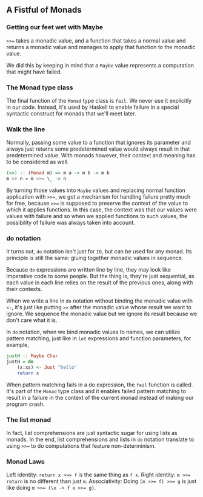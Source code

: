 ## A Fistful of Monads

### Getting our feet wet with Maybe
`>>=` takes a monadic value, and a function that takes a normal value and returns a monadic value and manages to apply that function to the monadic value.

We did this by keeping in mind that a `Maybe` value represents a computation that might have failed.

### The Monad type class
The final function of the `Monad` type class is `fail`. We never use it explicitly in our code. Instead, it's used by Haskell to enable failure in a special syntactic construct for monads that we'll meet later.

### Walk the line
Normally, passing some value to a function that ignores its parameter and always just returns some predetermined value would always result in that predetermined value. With monads however, their context and meaning has to be considered as well.
```Haskell
(>>) :: (Monad m) => m a -> m b -> m b  
m >> n = m >>= \_ -> n 
```

By turning those values into `Maybe` values and replacing normal function application with `>>=`, we got a mechanism for handling failure pretty much for free, because `>>=` is supposed to preserve the context of the value to which it applies functions. In this case, the context was that our values were values with failure and so when we applied functions to such values, the possibility of failure was always taken into account.

### do notation
It turns out, `do` notation isn't just for `IO`, but can be used for any monad. Its principle is still the same: gluing together monadic values in sequence. 

Because `do` expressions are written line by line, they may look like imperative code to some people. But the thing is, they're just sequential, as each value in each line relies on the result of the previous ones, along with their contexts.

When we write a line in `do` notation without binding the monadic value with `<-`, it's just like putting `>>` after the monadic value whose result we want to ignore. We sequence the monadic value but we ignore its result because we don't care what it is.

In `do` notation, when we bind monadic values to names, we can utilize pattern matching, just like in `let` expressions and function parameters, for example,
```Haskell
justH :: Maybe Char  
justH = do  
    (x:xs) <- Just "hello"  
    return x  
```

When pattern matching fails in a do expression, the `fail` function is called. It's part of the `Monad` type class and it enables failed pattern matching to result in a failure in the context of the current monad instead of making our program crash.

### The list monad
In fact, list comprehensions are just syntactic sugar for using lists as monads. In the end, list comprehensions and lists in `do` notation translate to using `>>=` to do computations that feature non-determinism.

### Monad Laws
Left identity: `return x >>= f` is the same thing as `f x`.
Right identity: `m >>= return` is no different than just `m`.
Associativity: Doing `(m >>= f) >>= g` is just like doing `m >>= (\x -> f x >>= g)`.
